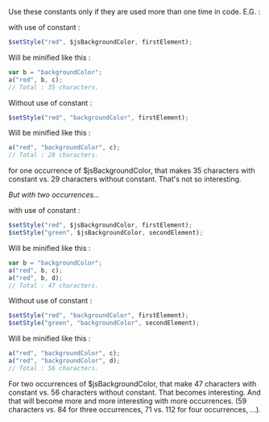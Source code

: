 Use these constants only if they are used more than one time in code.
E.G. :

with use of constant :

```javascript
$setStyle("red", $jsBackgroundColor, firstElement);
```

Will be minified like this :

```javascript
var b = "backgroundColor";
a("red", b, c);
// Total : 35 characters.
```

Without use of constant :

```javascript
$setStyle("red", "backgroundColor", firstElement);
```

Will be minified like this :

```javascript
a("red", "backgroundColor", c);
// Total : 28 characters.
```

for one occurrence of \$jsBackgroundColor, that makes 35 characters with constant vs. 29 characters without constant. That's not so interesting.

_But with two occurrences..._

with use of constant :

```javascript
$setStyle("red", $jsBackgroundColor, firstElement);
$setStyle("green", $jsBackgroundColor, secondElement);
```

Will be minified like this :

```javascript
var b = "backgroundColor";
a("red", b, c);
a("red", b, d);
// Total : 47 characters.
```

Without use of constant :

```javascript
$setStyle("red", "backgroundColor", firstElement);
$setStyle("green", "backgroundColor", secondElement);
```

Will be minified like this :

```javascript
a("red", "backgroundColor", c);
a("red", "backgroundColor", d);
// Total : 56 characters.
```

For two occurrences of \$jsBackgroundColor, that make 47 characters with constant vs. 56 characters without constant. That becomes interesting. And that will become more and more interesting with more occurrences. (59 characters vs. 84 for three occurrences, 71 vs. 112 for four occurrences, ...).
